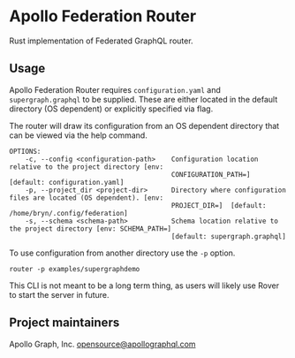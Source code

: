# Apollo Federation Router

Rust implementation of Federated GraphQL router.

## Usage

Apollo Federation Router requires `configuration.yaml` and `supergraph.graphql`
to be supplied.  These are either located in the default directory (OS
dependent) or explicitly specified via flag.

The router will draw its configuration from an OS dependent directory that can
be viewed via the help command.

```
OPTIONS:
    -c, --config <configuration-path>    Configuration location relative to the project directory [env:
                                         CONFIGURATION_PATH=]  [default: configuration.yaml]
    -p, --project_dir <project-dir>      Directory where configuration files are located (OS dependent). [env:
                                         PROJECT_DIR=]  [default: /home/bryn/.config/federation]
    -s, --schema <schema-path>           Schema location relative to the project directory [env: SCHEMA_PATH=]
                                         [default: supergraph.graphql]
```

To use configuration from another directory use the `-p` option.

```
router -p examples/supergraphdemo
```

This CLI is not meant to be a long term thing, as users will likely use Rover
to start the server in future.

## Project maintainers

Apollo Graph, Inc. <opensource@apollographql.com>
